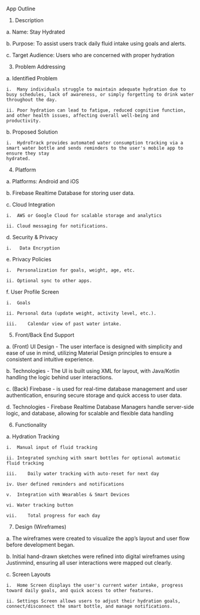 App Outline

1.	Description
   
  a.	Name: Stay Hydrated
  
  b.	Purpose: To assist users track daily fluid intake using goals and alerts.
  
  c.	Target Audience: Users who are concerned with proper hydration

3.	Problem Addressing
 
  a.	Identified Problem
  
    i.	Many individuals struggle to maintain adequate hydration due to busy schedules, lack of awareness, or simply forgetting to drink water throughout the day.
  
    ii.	Poor hydration can lead to fatigue, reduced cognitive function, and other health issues, affecting overall well-being and productivity.
 
  b.	Proposed Solution
  
    i.	HydroTrack provides automated water consumption tracking via a smart water bottle and sends reminders to the user's mobile app to ensure they stay 
    hydrated. 

4.	Platform

  a.	Platforms: Android and iOS
 
  b.	Firebase Realtime Database for storing user data.
 
  c.	Cloud Integration
  
    i.	AWS or Google Cloud for scalable storage and analytics
  
    ii.	Cloud messaging for notifications. 
 
  d.	Security & Privacy
 
    i.	 Data Encryption 

  e.	Privacy Policies
  
    i.	Personalization for goals, weight, age, etc.
    
    ii.	Optional sync to other apps.
  
  f.	User Profile Screen
  
    i.	Goals
    
    ii.	Personal data (update weight, activity level, etc.).
    
    iii.	Calendar view of past water intake.


5.	 Front/Back End Support

  a.	(Front) UI Design - The user interface is designed with simplicity and ease of use in mind, utilizing Material Design principles to ensure a consistent and 
  intuitive experience. 
  
  b.	Technologies - The UI is built using XML for layout, with Java/Kotlin handling the logic behind user interactions.
  
  c.	(Back) Firebase - is used for real-time database management and user authentication, ensuring secure storage and quick access to user data.
  
  d.	Technologies - Firebase Realtime Database Managers handle server-side logic, and database, allowing for scalable and flexible data handling

6.	Functionality
 
  a.	Hydration Tracking
  
    i.	Manual input of fluid tracking
    
    ii.	Integrated synching with smart bottles for optional automatic fluid tracking
    
    iii.	Daily water tracking with auto-reset for next day
    
    iv.	User defined reminders and notifications
    
    v.	Integration with Wearables & Smart Devices 
    
    vi.	Water tracking button
    
    vii.	Total progress for each day
    
7.	Design (Wireframes)
 
  a.	The wireframes were created to visualize the app’s layout and user flow before development began.
  
  b.	Initial hand-drawn sketches were refined into digital wireframes using Justinmind, ensuring all user interactions were mapped out clearly. 
  
  c.	Screen Layouts
  
    i.	Home Screen displays the user's current water intake, progress toward daily goals, and quick access to other features.
    
    ii.	Settings Screen allows users to adjust their hydration goals, connect/disconnect the smart bottle, and manage notifications.
